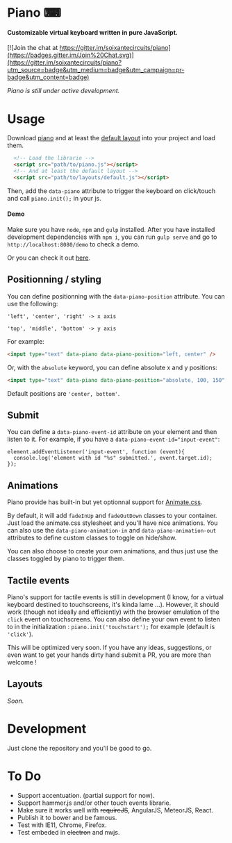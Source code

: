 # Piano ⌨

#### Customizable virtual keyboard written in pure JavaScript.

[![Join the chat at https://gitter.im/soixantecircuits/piano](https://badges.gitter.im/Join%20Chat.svg)](https://gitter.im/soixantecircuits/piano?utm_source=badge&utm_medium=badge&utm_campaign=pr-badge&utm_content=badge)

*Piano is still under active development.*

# Usage

Download [piano](piano.js) and at least the [default layout](layouts/default.js) into your project and load them.

```html
  <!-- Load the librarie -->
  <script src="path/to/piano.js"></script>
  <!-- And at least the default layout -->
  <script src="path/to/layouts/default.js"></script>
```

Then, add the `data-piano` attribute to trigger the keyboard on click/touch and call `piano.init();` in your js.

#### Demo

Make sure you have `node`, `npm` and `gulp` installed. After you have installed development dependencies with `npm i`, you can run `gulp serve` and go to `http://localhost:8080/demo` to check a demo.

Or you can check it out [here](http://soixantecircuits.github.io/piano).

## Positionning / styling

You can define positionning with the `data-piano-position` attribute. You can use the following:

`'left', 'center', 'right' -> x axis`

`'top', 'middle', 'bottom' -> y axis`

For example:

```html
<input type="text" data-piano data-piano-position="left, center" />
```

Or, with the `absolute` keyword, you can define absolute x and y positions:

```html
<input type="text" data-piano data-piano-position="absolute, 100, 150" />
```

Default positions are `'center, bottom'`.

## Submit

You can define a `data-piano-event-id` attribute on your element and then listen to it.
For example, if you have a `data-piano-event-id="input-event"`:

```
element.addEventListener('input-event', function (event){
  console.log('element with id "%s" submitted.', event.target.id);
});
```

## Animations

Piano provide has built-in but yet optionnal support for [Animate.css](https://daneden.github.io/animate.css/).

By default, it will add `fadeInUp` and `fadeOutDown` classes to your container. Just load the animate.css stylesheet and you'll have nice animations. You can also use the `data-piano-animation-in` and `data-piano-animation-out` attributes to define custom classes to toggle on hide/show.

You can also choose to create your own animations, and thus just use the classes toggled by piano to trigger them.

## Tactile events

Piano's support for tactile events is still in development (I know, for a virtual keyboard destined to touchscreens, it's kinda lame ...). However, it should work (though not ideally and efficiently) with the browser emulation of the `click` event on touchscreens. You can also define your own event to listen to in the initialization : `piano.init('touchstart');` for example (default is `'click'`).

This will be optimized very soon. If you have any ideas, suggestions, or even want to get your hands dirty hand submit a PR, you are more than welcome !

## Layouts

*Soon.*

# Development

Just clone the repository and you'll be good to go.

# To Do

- Support accentuation. (partial support for now).
- Support hammer.js and/or other touch events librarie.
- Make sure it works well with ~~requireJS~~, AngularJS, MeteorJS, React.
- Publish it to bower and be famous.
- Test with IE11, Chrome, Firefox.
- Test embeded in ~~electron~~ and nwjs.

